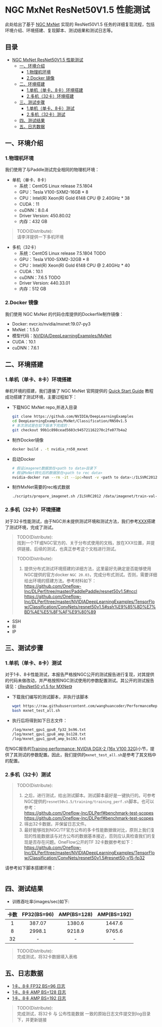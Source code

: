 # NGC MxNet ResNet50V1.5 性能测试

此处给出了基于 [NGC MxNet](https://github.com/NVIDIA/DeepLearningExamples/tree/master/MxNet/Classification/RN50v1.5) 实现的 ResNet50V1.5 任务的详细复现流程，包括环境介绍、环境搭建、复现脚本、测试结果和测试日志等。

<!-- omit in toc -->
## 目录
- [NGC MxNet ResNet50V1.5 性能测试](#ngc-mxnet-resnet50v15-性能测试)
  - [一、环境介绍](#一环境介绍)
    - [1.物理机环境](#1物理机环境)
    - [2.Docker 镜像](#2docker-镜像)
  - [二、环境搭建](#二环境搭建)
    - [1.单机（单卡、8卡）环境搭建](#1单机单卡8卡环境搭建)
    - [2.多机（32卡）环境搭建](#2多机32卡环境搭建)
  - [三、测试步骤](#三测试步骤)
    - [1.单机（单卡、8卡）测试](#1单机单卡8卡测试)
    - [2.多机（32卡）测试](#2多机32卡测试)
  - [四、测试结果](#四测试结果)
  - [五、日志数据](#五日志数据)

## 一、环境介绍

### 1.物理机环境

我们使用了与Paddle测试完全相同的物理机环境：

- 单机（单卡、8卡）
  - 系统：CentOS Linux release 7.5.1804
  - GPU：Tesla V100-SXM2-16GB * 8
  - CPU：Intel(R) Xeon(R) Gold 6148 CPU @ 2.40GHz * 38
  - CUDA：11
  - cuDNN：8.0.4
  - Driver Version: 450.80.02
  - 内存：432 GB

> TODO(Distribute):<br>
> 请李洋提供一下多机环境

- 多机（32卡）
  - 系统：CentOS Linux release 7.5.1804  TODO
  - GPU：Tesla V100-SXM2-32GB * 8
  - CPU：Intel(R) Xeon(R) Gold 6148 CPU @ 2.40GHz * 40
  - CUDA：10.1
  - cuDNN：7.6.5 TODO
  - Driver Version: 440.33.01
  - 内存：512 GB

### 2.Docker 镜像

我们使用 NGC MxNet 的代码仓库提供的Dockerfile制作镜像：

- Docker: nvcr.io/nvidia/mxnet:19.07-py3
- MxNet：1.5.0
- 模型代码：[NVIDIA/DeepLearningExamples/MxNet](https://github.com/NVIDIA/DeepLearningExamples/tree/master/MxNet/Classification/RN50v1.5)
- CUDA：10.1
- cuDNN：7.6.1


## 二、环境搭建

### 1.单机（单卡、8卡）环境搭建

单机环境的搭建，我们遵循了 NGC MxNet 官网提供的 [Quick Start Guide](https://github.com/NVIDIA/DeepLearningExamples/tree/master/MxNet/Classification/RN50v1.5#quick-start-guide) 教程成功搭建了测试环境，主要过程如下：

- 下载NGC MxNet repo,并进入目录
   ```bash
   git clone https://github.com/NVIDIA/DeepLearningExamples
   cd DeepLearningExamples/MxNet/Classification/RN50v1.5
   # 本次测试是在如下版本下完成的：
   git checkout 99b1c898cead5603c945721162270c2fe077b4a2
   ```

- 制作Docker镜像
   ```bash
   docker build . -t nvidia_rn50_mxnet
   ```

- 启动Docker
   ```bash
   # 假设imagenet数据放在<path to data>目录下
   # 假设MxNet转化后的数据放在<path to rec data>
   nvidia-docker run --rm -it --ipc=host -v <path to data>:/ILSVRC2012 -v <path to mxnet data>:/data/imagenet/train-val-recordio-passthrough nvidia_rn50_mxnet
   ```

- 制作MxNet需要的rec格式数据
   ```bash
   ./scripts/prepare_imagenet.sh /ILSVRC2012 /data/imagenet/train-val-recordio-passthrough
   ```

### 2.多机（32卡）环境搭建

对于32卡性能测试，由于NGC并未提供测试环境和测试方法，我们参考[XXX]()搭建了测试环境，完成了测试。

> TODO(Distribute):<br>
> 找到一个TF或NGC官方的、关于分布式使用的文档，放在XXX位置，并提供链接。后续的测试，也真正参考这个文档进行测试。


> TODO(Distribute):<br>
> 1. 提供分布式测试环境搭建的详细方法，这里最好先确定是否能够使用NGC提供的官方docker `NGC 20.03`，完成分布式测试。否则，需要详细给出环境的搭建方法。参考材料如下： <br>
> https://github.com/Oneflow-Inc/DLPerf/tree/master/PaddlePaddle/resnet50v1.5#nccl <br>
> https://github.com/Oneflow-Inc/DLPerf/tree/master/NVIDIADeepLearningExamples/TensorFlow/Classification/ConvNets/resnet50v1.5#ssh%E9%85%8D%E7%BD%AE%E5%8F%AF%E9%80%89 <br>

- SSH
- BI
- IP

## 三、测试步骤

### 1.单机（单卡、8卡）测试

对于1卡、8卡性能测试，本报告严格按NGC公开的测试报告进行复现，对其提供的代码未做改动，并严格按照NGC测试使用的参数配置测试。其公开的测试报告请见：[《ResNet50 v1.5 for MXNet》](https://github.com/NVIDIA/DeepLearningExamples/tree/master/MxNet/Classification/RN50v1.5)

- 下载我们编写的测试脚本，并执行该脚本
   ```bash
   wget https://raw.githubusercontent.com/wanghuancoder/PerformanceReport/main/ResNet50V1.5/OtherReports/MxNet/scripts/mxnet_test_all.sh
   bash mxnet_test_all.sh
   ```

- 执行后将得到如下日志文件：
   ```bash
   /log/mxnet_gpu1_gpu8_fp32_bs96.txt
   /log/mxnet_gpu1_gpu8_amp_bs128.txt
   /log/mxnet_gpu1_gpu8_amp_bs192.txt
   ```

在NGC报告的[Training performance: NVIDIA DGX-2 (16x V100 32G)](https://github.com/NVIDIA/DeepLearningExamples/tree/master/MxNet/Classification/RN50v1.5#training-performance-nvidia-dgx-2-16x-v100-32g)小节，提供了其测试的参数配置。因此，我们提供的`mxnet_test_all.sh`是参考了其文档中的配置。

### 2.多机（32卡）测试

> TODO(Distribute):<br>
> 1. 之后，进行测试，给出测试脚本。测试脚本最好是一键执行的。可参考NGC提供的`resnet50v1.5/training/training_perf.sh`脚本。也可以参考： <br>
> https://github.com/Oneflow-Inc/DLPerf#benchmark-test-scopes <br>
> https://github.com/Oneflow-Inc/DLPerf#benchmark-test-scopes <br>
> 2. 得出32卡数据，并保留日志文件。
> 3. 最好能够找到NGC/TF官方公布的多卡性能数据做对比，原则上我们复现的性能数据该与对方公布的数据基本接近，否则应认真检查我们的复现是否存在问题。OneFlow公开的TF 32卡数据参考如下： <br>
> https://github.com/Oneflow-Inc/DLPerf/tree/master/NVIDIADeepLearningExamples/TensorFlow/Classification/ConvNets/resnet50v1.5#resnet50-v15-fp32  <br>

请参考如下脚本搭建环境：
```
```

## 四、测试结果

- 训练吞吐率(images/sec)如下:

|卡数 | FP32(BS=96) | AMP(BS=128) | AMP(BS=192)|
|:-----:|:-----:|:-----:|:-----:|
|1 | 387.07 | 1380.6 | 1447.6 |
|8 | 2998.1 | 9218.9 | 9765.6 |
|32 | - | - | - |

> TODO(Distribute):<br>
> 完成测试，将32卡数据填入表格

## 五、日志数据
- [1卡、8卡 FP32 BS=96 日志](./logs/mxnet_gpu1_gpu8_fp32_bs96.txt)
- [1卡、8卡 AMP BS=128 日志](./logs/mxnet_gpu1_gpu8_amp_bs128.txt)
- [1卡、8卡 AMP BS=192 日志](./logs/mxnet_gpu1_gpu8_amp_bs192.txt)

> TODO(Distribute):<br>
> 完成测试，将32卡 与 公布性能数据 一致的原始日志文件提交到log目录下，并更新链接
